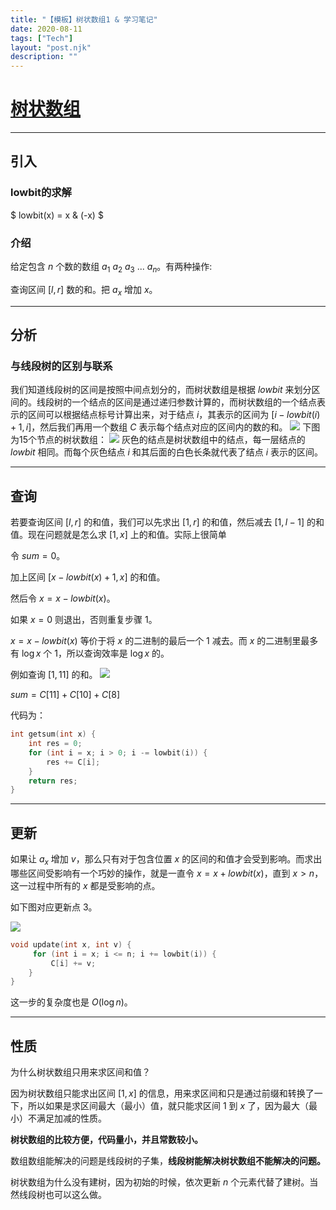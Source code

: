 ```yaml
---
title: "【模板】树状数组1 & 学习笔记"
date: 2020-08-11
tags: ["Tech"]
layout: "post.njk"
description: ""
---
```


# [树状数组](https://www.jisuanke.com/course/3054/219887)


------------

## 引入
### lowbit的求解
$ lowbit(x) = x \& (-x) $
### 介绍
给定包含 $n$ 个数的数组 $a_1$ $a_2$ $a_3$ $...$ $a_n$。有两种操作:

查询区间 $[l,r]$ 数的和。把 $a_x$ 增加 $x$。


------------

## 分析
### 与线段树的区别与联系
我们知道线段树的区间是按照中间点划分的，而树状数组是根据 $lowbit$ 来划分区间的。线段树的一个结点的区间是通过递归参数计算的，而树状数组的一个结点表示的区间可以根据结点标号计算出来，对于结点 $i$，其表示的区间为 $[i − lowbit(i) + 1, i]$，然后我们再用一个数组 $C$ 表示每个结点对应的区间内的数的和。
![](https://cdn.luogu.com.cn/upload/image_hosting/or8evqp9.png)
下图为15个节点的树状数组：
![](https://res.jisuanke.com/img/upload/20180503/a0d62ec5fe7ada70fb95cea10e943b6642ab1b41.png)
灰色的结点是树状数组中的结点，每一层结点的 $lowbit$ 相同。而每个灰色结点 $i$ 和其后面的白色长条就代表了结点 $i$ 表示的区间。


------------

## 查询
若要查询区间 $[l,r]$ 的和值，我们可以先求出 $[1,r]$ 的和值，然后减去 $[1, l − 1]$ 的和值。现在问题就是怎么求 $[1,x]$ 上的和值。实际上很简单

令 $sum=0$。

加上区间 $[x−lowbit(x)+1,x]$ 的和值。

然后令 $x=x−lowbit(x)$。

如果 $x=0$ 则退出，否则重复步骤 $1$。

$x=x−lowbit(x)$ 等价于将 $x$ 的二进制的最后一个 $1$ 减去。而 $x$ 的二进制里最多有 $\log x$ 个 $1$，所以查询效率是 $\log x$ 的。

例如查询 $[1, 11]$ 的和。
![](https://res.jisuanke.com/img/upload/20180503/f5ade4ca843510e8fc9f981500b376fc1ce550ef.png)

$sum = C[11] + C[10] + C[8]$

代码为：
```cpp
int getsum(int x) {
    int res = 0;
    for (int i = x; i > 0; i -= lowbit(i)) {
        res += C[i];
    }
    return res;
}
```


------------

## 更新
如果让 $a_x$ 增加 $v$，那么只有对于包含位置 $x$ 的区间的和值才会受到影响。而求出哪些区间受影响有一个巧妙的操作，就是一直令 $x=x+lowbit(x)$，直到 $x>n$，这一过程中所有的 $x$ 都是受影响的点。

如下图对应更新点 $3$。

![](https://res.jisuanke.com/img/upload/20180503/db1dcf2ff84726de93498535d268bac30632da8e.png)

```cpp
void update(int x, int v) {
     for (int i = x; i <= n; i += lowbit(i)) {
         C[i] += v;
    }
}
```

这一步的复杂度也是 $O(\log n)$。


------------
## 性质
为什么树状数组只用来求区间和值？

因为树状数组只能求出区间 $[1,x]$ 的信息，用来求区间和只是通过前缀和转换了一下，所以如果是求区间最大（最小）值，就只能求区间 $1$ 到 $x$ 了，因为最大（最小）不满足加减的性质。

**树状数组的比较方便，代码量小，并且常数较小。**

数组数组能解决的问题是线段树的子集，**线段树能解决树状数组不能解决的问题。**

树状数组为什么没有建树，因为初始的时候，依次更新 $n$ 个元素代替了建树。当然线段树也可以这么做。